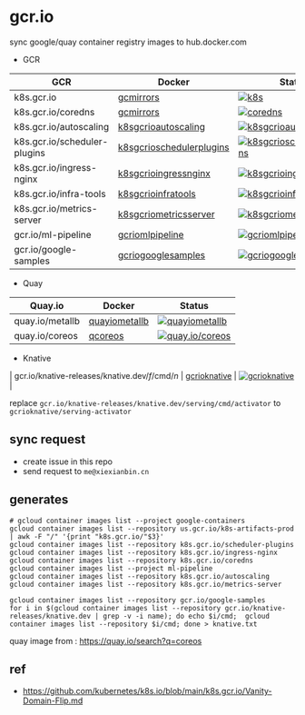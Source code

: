 # gcr.io

sync google/quay container registry images to hub.docker.com

- GCR

|  GCR | Docker | Status |
| ------------ | ------------ | ------------ |
| k8s.gcr.io | [gcmirrors](https://hub.docker.com/u/gcmirrors) | [![k8s](https://github.com/x-mirrors/gcr.io/actions/workflows/k8s.yml/badge.svg)](https://github.com/x-mirrors/gcr.io/actions/workflows/k8s.yml) |
| k8s.gcr.io/coredns | [gcmirrors](https://hub.docker.com/u/gcmirrors) | [![coredns](https://github.com/x-mirrors/gcr.io/actions/workflows/coredns.yml/badge.svg)](https://github.com/x-mirrors/gcr.io/actions/workflows/coredns.yml) |
| k8s.gcr.io/autoscaling | [k8sgcrioautoscaling](https://hub.docker.com/u/k8sgcrioautoscaling) | [![k8sgcrioautoscaling](https://github.com/x-mirrors/gcr.io/actions/workflows/autoscaling.yml/badge.svg)](https://github.com/x-mirrors/gcr.io/actions/workflows/autoscaling.yml) |
| k8s.gcr.io/scheduler-plugins | [k8sgcrioschedulerplugins](https://hub.docker.com/u/k8sgcrioschedulerplugins) | [![k8sgcrioschedulerplugins](https://github.com/x-mirrors/gcr.io/actions/workflows/scheduler-plugins.yml/badge.svg)](https://github.com/x-mirrors/gcr.io/actions/workflows/k8sgcrioschedulerplugins.yml) |
| k8s.gcr.io/ingress-nginx | [k8sgcrioingressnginx](https://hub.docker.com/u/k8sgcrioingressnginx) | [![k8sgcrioingressnginx](https://github.com/x-mirrors/gcr.io/actions/workflows/ingress-nginx.yml/badge.svg)](https://github.com/x-mirrors/gcr.io/actions/workflows/ingress-nginx.yml) |
| k8s.gcr.io/infra-tools | [k8sgcrioinfratools](https://hub.docker.com/orgs/k8sgcrioinfratools) | [![k8sgcrioinfratools](https://github.com/x-mirrors/gcr.io/actions/workflows/infra-tools.yml/badge.svg)](https://github.com/x-mirrors/gcr.io/actions/workflows/infra-tools.yml) |
| k8s.gcr.io/metrics-server | [k8sgcriometricsserver](https://hub.docker.com/u/k8sgcriometricsserver) | [![k8sgcriometricsserver](https://github.com/x-mirrors/gcr.io/actions/workflows/metrics-server.yml/badge.svg)](https://github.com/x-mirrors/gcr.io/actions/workflows/metrics-server.yml) |
| gcr.io/ml-pipeline | [gcriomlpipeline](https://hub.docker.com/u/gcriomlpipeline) | [![gcriomlpipeline](https://github.com/x-mirrors/gcr.io/actions/workflows/ml-pipeline.yml/badge.svg)](https://github.com/x-mirrors/gcr.io/actions/workflows/ml-pipeline.yml) |
| gcr.io/google-samples | [gcriogooglesamples](https://hub.docker.com/u/gcriogooglesamples) | [![gcriogooglesamples](https://github.com/x-mirrors/gcr.io/actions/workflows/google-samples.yml/badge.svg)](https://github.com/x-mirrors/gcr.io/actions/workflows/google-samples.yml) |

- Quay

|  Quay.io | Docker | Status |
| ------------ | ------------ | ------------ |
| quay.io/metallb | [quayiometallb](https://hub.docker.com/u/quayiometallb) | [![quayiometallb](https://github.com/x-mirrors/gcr.io/actions/workflows/metallb.yml/badge.svg)](https://github.com/x-mirrors/gcr.io/actions/workflows/metallb.yml) |
| quay.io/coreos | [qcoreos](https://hub.docker.com/u/qcoreos) | [![quay.io/coreos](https://github.com/x-mirrors/gcr.io/actions/workflows/qcoreos.yml/badge.svg)](https://github.com/x-mirrors/gcr.io/actions/workflows/qcoreos.yml) |

- Knative

| gcr.io/knative-releases/knative.dev/_f_/cmd/_n_ | [gcrioknative](https://hub.docker.com/u/gcrioknative) | [![gcrioknative](https://github.com/x-mirrors/gcr.io/actions/workflows/knative.yml/badge.svg)](https://github.com/x-mirrors/gcr.io/actions/workflows/knative.yml) |

replace `gcr.io/knative-releases/knative.dev/serving/cmd/activator` to `gcrioknative/serving-activator`

## sync request

- create issue in this repo
- send request to `me@xiexianbin.cn`

## generates

```
# gcloud container images list --project google-containers
gcloud container images list --repository us.gcr.io/k8s-artifacts-prod | awk -F "/" '{print "k8s.gcr.io/"$3}'
gcloud container images list --repository k8s.gcr.io/scheduler-plugins
gcloud container images list --repository k8s.gcr.io/ingress-nginx
gcloud container images list --repository k8s.gcr.io/coredns
gcloud container images list --project ml-pipeline
gcloud container images list --repository k8s.gcr.io/autoscaling
gcloud container images list --repository k8s.gcr.io/metrics-server

gcloud container images list --repository gcr.io/google-samples
for i in $(gcloud container images list --repository gcr.io/knative-releases/knative.dev | grep -v -i name); do echo $i/cmd;  gcloud container images list --repository $i/cmd; done > knative.txt
```

quay image from : https://quay.io/search?q=coreos

## ref

- https://github.com/kubernetes/k8s.io/blob/main/k8s.gcr.io/Vanity-Domain-Flip.md
